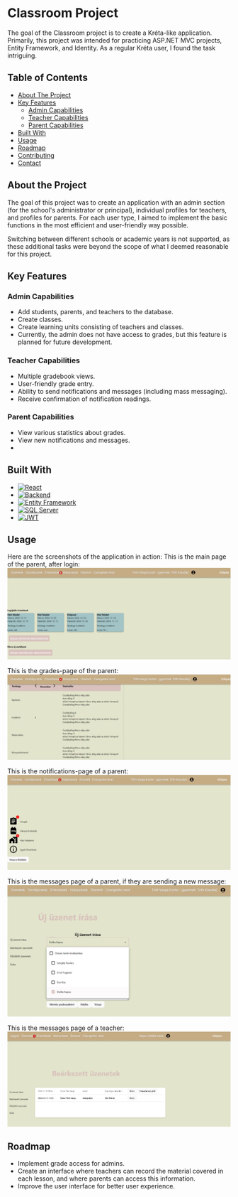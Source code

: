 # Classroom Project

The goal of the Classroom project is to create a Kréta-like application. Primarily, this project was intended for practicing ASP.NET MVC projects, Entity Framework, and Identity. As a regular Kréta user, I found the task intriguing.

## Table of Contents
- [About The Project](#about-the-project)
- [Key Features](#key-features)
  - [Admin Capabilities](#admin-capabilities)
  - [Teacher Capabilities](#teacher-capabilities)
  - [Parent Capabilities](#parent-capabilities)
- [Built With](#built-with)
- [Usage](#usage)
- [Roadmap](#roadmap)
- [Contributing](#contributing)
- [Contact](#contact)

## About the Project
The goal of this project was to create an application with an admin section (for the school's administrator or principal), individual profiles for teachers, and profiles for parents. For each user type, I aimed to implement the basic functions in the most efficient and user-friendly way possible.

Switching between different schools or academic years is not supported, as these additional tasks were beyond the scope of what I deemed reasonable for this project.

## Key Features

### Admin Capabilities
- Add students, parents, and teachers to the database.
- Create classes.
- Create learning units consisting of teachers and classes.
- Currently, the admin does not have access to grades, but this feature is planned for future development.

### Teacher Capabilities
- Multiple gradebook views.
- User-friendly grade entry.
- Ability to send notifications and messages (including mass messaging).
- Receive confirmation of notification readings.

### Parent Capabilities
- View various statistics about grades.
- View new notifications and messages.
- 
## Built With
* [![React][React.js]][React-url]
* [![Backend][ASP.NET-Core]][ASP.NET-Core-url]
* [![Entity Framework][EF-Core]][EF-Core-url]
* [![SQL Server][MSSQL]][MSSQL-url]
* [![JWT][JWT]][JWT-url]


## Usage

Here are the screenshots of the application in action:
This is the main page of the parent, after login:
![Screenshot](pics/screenshot_1.jpeg)


This is the grades-page of the parent:
![Screenshot](pics/screenshot_2.jpeg)




This is the notifications-page of a parent:
![Screenshot](pics/screenshot_5.jpeg)



This is the messages page of a parent, if they are sending a new message:
![Screenshot](pics/screenshot_4.jpeg)




This is the messages page of a teacher:
![Screenshot](pics/screenshot_3.jpeg)




## Roadmap
- Implement grade access for admins.
- Create an interface where teachers can record the material covered in each lesson, and where parents can access this information.
- Improve the user interface for better user experience.






[React.js]: https://img.shields.io/badge/React-61DAFB?logo=react&logoColor=black
[React-url]: https://reactjs.org/

[ASP.NET-Core]: https://img.shields.io/badge/ASP.NET_Core-5C2D91?logo=dotnet&logoColor=white
[ASP.NET-Core-url]: https://dotnet.microsoft.com/en-us/apps/aspnet

[EF-Core]: https://img.shields.io/badge/Entity_Framework_Core-9B85A8?logo=ef&logoColor=white
[EF-Core-url]: https://docs.microsoft.com/en-us/ef/core/

[MSSQL]: https://img.shields.io/badge/Microsoft_SQL_Server-CC2927?logo=microsoft-sql-server&logoColor=white
[MSSQL-url]: https://www.microsoft.com/en-us/sql-server

[JWT]: https://img.shields.io/badge/JSON_Web_Tokens-000000?logo=json-web-tokens&logoColor=white
[JWT-url]: https://jwt.io/


